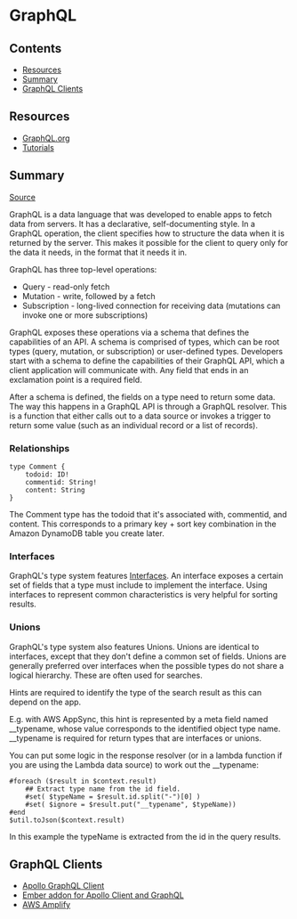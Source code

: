 # GraphQL

## Contents

- [Resources](#Resources)
- [Summary](#Summary)
- [GraphQL Clients](#GraphQL-Clients)

## Resources

- [GraphQL.org](https://graphql.org)
- [Tutorials](https://www.howtographql.com)

## Summary

[Source](
https://docs.aws.amazon.com/appsync/latest/devguide/graphql-overview.html)

GraphQL is a data language that was developed to enable apps to fetch data
from servers. It has a declarative, self-documenting style. In a GraphQL
operation, the client specifies how to structure the data when it is returned
by the server. This makes it possible for the client to query only for the
data it needs, in the format that it needs it in.

GraphQL has three top-level operations:

- Query - read-only fetch
- Mutation - write, followed by a fetch
- Subscription - long-lived connection for receiving data (mutations can
  invoke one or more subscriptions)

GraphQL exposes these operations via a schema that defines the capabilities of
an API. A schema is comprised of types, which can be root types (query,
mutation, or subscription) or user-defined types. Developers start with a
schema to define the capabilities of their GraphQL API, which a client
application will communicate with. Any field that ends in an exclamation point
is a required field.

After a schema is defined, the fields on a type need to return some data. The
way this happens in a GraphQL API is through a GraphQL resolver. This is a
function that either calls out to a data source or invokes a trigger to return
some value (such as an individual record or a list of records).

### Relationships

    type Comment {
        todoid: ID!
        commentid: String!
        content: String
    }

The Comment type has the todoid that it's associated with, commentid, and
content. This corresponds to a primary key + sort key combination in the
Amazon DynamoDB table you create later.

### Interfaces

GraphQL's type system features [Interfaces](
https://graphql.org/learn/schema/#interfaces).
An interface exposes a certain set of fields that a type must include to
implement the interface. Using interfaces to represent common characteristics is very helpful for sorting results.

### Unions

GraphQL's type system also features Unions. Unions are identical to interfaces,
except that they don't define a common set of fields. Unions are generally
preferred over interfaces when the possible types do not share a logical
hierarchy. These are often used for searches.

Hints are required to identify the type of the search result as this can
depend on the app.

E.g. with AWS AppSync, this hint is represented by a meta field named
__typename, whose value corresponds to the identified object type name.
__typename is required for return types that are interfaces or unions.

You can put some logic in the response resolver (or in a lambda function if
you are using the Lambda data source) to work out the __typename:

    #foreach ($result in $context.result)
        ## Extract type name from the id field.
        #set( $typeName = $result.id.split("-")[0] )
        #set( $ignore = $result.put("__typename", $typeName))
    #end
    $util.toJson($context.result)

In this example the typeName is extracted from the id in the query results.

## GraphQL Clients

- [Apollo GraphQL Client](https://github.com/apollographql/apollo-client)
- [Ember addon for Apollo Client and GraphQL](
  https://github.com/bgentry/ember-apollo-client)
- [AWS Amplify](
  https://aws-amplify.github.io/amplify-js/media/api_guide#working-with-graphql)
